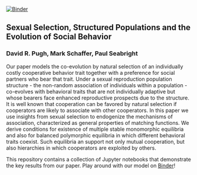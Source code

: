 [![Binder](https://mybinder.org/badge.svg)](https://mybinder.org/v2/gh/davidrpugh/evolution-of-social-behavior/master?filepath=index.ipynb)
## Sexual Selection, Structured Populations and the Evolution of Social Behavior

### David R. Pugh, Mark Schaffer, Paul Seabright

Our paper models the co-evolution by natural selection of an individually costly cooperative behavior trait together with a preference for social partners who bear that trait. Under a sexual reproduction population structure - the non-random association of individuals within a population - co-evolves with behavioral traits that are not individually adaptive but whose bearers face enhanced reproductive prospects due to the structure. It is well known that cooperation can be favored by natural selection if cooperators are likely to associate with other cooperators. In this paper we use insights from sexual selection to endogenize the mechanisms of association, characterized as general properties of matching functions. We derive conditions for existence of multiple stable monomorphic equilibria and also for balanced polymorphic equilibria in which different behavioral traits coexist. Such equilibria an support not only mutual cooperation, but also hierarchies in which cooperators are exploited by others.

This repository contains a collection of Jupyter notebooks that demonstrate the key results from our paper. Play around with our model on [Binder](https://mybinder.org/v2/gh/davidrpugh/evolution-of-social-behavior/master?filepath=index.ipynb)!
